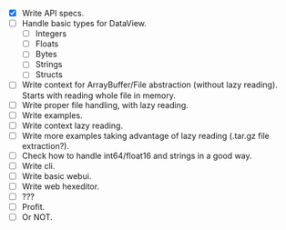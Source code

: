 * [x] Write API specs.
* [ ] Handle basic types for DataView.
  * [ ] Integers
  * [ ] Floats
  * [ ] Bytes
  * [ ] Strings
  * [ ] Structs
* [ ] Write context for ArrayBuffer/File abstraction (without lazy reading). Starts with reading whole file in memory.
* [ ] Write proper file handling, with lazy reading.
* [ ] Write examples.
* [ ] Write context lazy reading.
* [ ] Write more examples taking advantage of lazy reading (.tar.gz file extraction?).
* [ ] Check how to handle int64/float16 and strings in a good way.
* [ ] Write cli.
* [ ] Write basic webui.
* [ ] Write web hexeditor.
* [ ] ???
* [ ] Profit.
* [ ] Or NOT.
